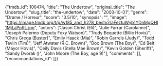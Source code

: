 {"tmdb_id": 100474, "title": "The Undertow", "original_title": "The Undertow", "slug_title": "the-undertow", "date": "2003-10-01", "genre": "Drame / Horreur", "score": "3.5/10", "synopsis": "", "image": "https://image.tmdb.org/t/p/w185_and_h278_bestv2/aFeztuWyb1YDnMgQHl1MjLaPpRL.jpg", "actors": ["Jason Christ (Eli)", "Julie Farrar (Carolanne)", "Joseph Palermo (Deputy Foxy Watson)", "Trudy Bequette (Billie Hovis)", "Chris Grega (Buster)", "Emily Haack (Mia)", "Robin Garrels (Judy)", "Todd Tevlin (Tim)", "Jeff Atwater (R.C. Brown)", "Doc Brown (The Boy)", "Ed Belt (Mayor Hovis)", "Ceily Davis (Stella Mae Brown)", "Kevin Golden (Sheriff)", "Sandy Dvorak ()", "John Moore (The Boy, age 9)"], "comments": [], "recommandations_id": []}